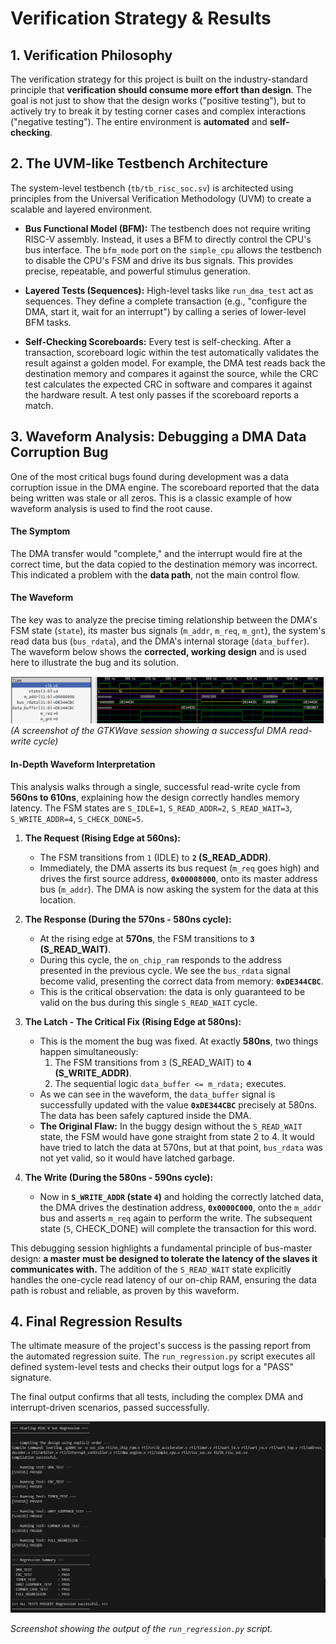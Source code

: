 # Verification Strategy & Results

## 1. Verification Philosophy

The verification strategy for this project is built on the industry-standard principle that **verification should consume more effort than design**. The goal is not just to show that the design works ("positive testing"), but to actively try to break it by testing corner cases and complex interactions ("negative testing"). The entire environment is **automated** and **self-checking**.

## 2. The UVM-like Testbench Architecture

The system-level testbench (`tb/tb_risc_soc.sv`) is architected using principles from the Universal Verification Methodology (UVM) to create a scalable and layered environment.

- **Bus Functional Model (BFM):** The testbench does not require writing RISC-V assembly. Instead, it uses a BFM to directly control the CPU's bus interface. The `bfm_mode` port on the `simple_cpu` allows the testbench to disable the CPU's FSM and drive its bus signals. This provides precise, repeatable, and powerful stimulus generation.

- **Layered Tests (Sequences):** High-level tasks like `run_dma_test` act as sequences. They define a complete transaction (e.g., "configure the DMA, start it, wait for an interrupt") by calling a series of lower-level BFM tasks.

- **Self-Checking Scoreboards:** Every test is self-checking. After a transaction, scoreboard logic within the test automatically validates the result against a golden model. For example, the DMA test reads back the destination memory and compares it against the source, while the CRC test calculates the expected CRC in software and compares it against the hardware result. A test only passes if the scoreboard reports a match.

## 3. Waveform Analysis: Debugging a DMA Data Corruption Bug

One of the most critical bugs found during development was a data corruption issue in the DMA engine. The scoreboard reported that the data being written was stale or all zeros. This is a classic example of how waveform analysis is used to find the root cause.

#### The Symptom
The DMA transfer would "complete," and the interrupt would fire at the correct time, but the data copied to the destination memory was incorrect. This indicated a problem with the **data path**, not the main control flow.

#### The Waveform
The key was to analyze the precise timing relationship between the DMA's FSM state (`state`), its master bus signals (`m_addr`, `m_req`, `m_gnt`), the system's read data bus (`bus_rdata`), and the DMA's internal storage (`data_buffer`). The waveform below shows the **corrected, working design** and is used here to illustrate the bug and its solution.

![DMA Read Latency Bug Waveform](dma_bug_waveform.png)
*(A screenshot of the GTKWave session showing a successful DMA read-write cycle)*

#### In-Depth Waveform Interpretation

This analysis walks through a single, successful read-write cycle from **560ns to 610ns**, explaining how the design correctly handles memory latency. The FSM states are `S_IDLE=1`, `S_READ_ADDR=2`, `S_READ_WAIT=3`, `S_WRITE_ADDR=4`, `S_CHECK_DONE=5`.

1.  **The Request (Rising Edge at 560ns):**
    *   The FSM transitions from `1` (IDLE) to **`2` (S_READ_ADDR)**.
    *   Immediately, the DMA asserts its bus request (`m_req` goes high) and drives the first source address, **`0x00008000`**, onto its master address bus (`m_addr`). The DMA is now asking the system for the data at this location.

2.  **The Response (During the 570ns - 580ns cycle):**
    *   At the rising edge at **570ns**, the FSM transitions to **`3` (S_READ_WAIT)**.
    *   During this cycle, the `on_chip_ram` responds to the address presented in the previous cycle. We see the `bus_rdata` signal become valid, presenting the correct data from memory: **`0xDE344CBC`**.
    *   This is the critical observation: the data is only guaranteed to be valid on the bus during this single `S_READ_WAIT` cycle.

3.  **The Latch - The Critical Fix (Rising Edge at 580ns):**
    *   This is the moment the bug was fixed. At exactly **580ns**, two things happen simultaneously:
        1.  The FSM transitions from `3` (S_READ_WAIT) to **`4` (S_WRITE_ADDR)**.
        2.  The sequential logic `data_buffer <= m_rdata;` executes.
    *   As we can see in the waveform, the `data_buffer` signal is successfully updated with the value **`0xDE344CBC`** precisely at 580ns. The data has been safely captured inside the DMA.
    *   **The Original Flaw:** In the buggy design without the `S_READ_WAIT` state, the FSM would have gone straight from state 2 to 4. It would have tried to latch the data at 570ns, but at that point, `bus_rdata` was not yet valid, so it would have latched garbage.

4.  **The Write (During the 580ns - 590ns cycle):**
    *   Now in **`S_WRITE_ADDR` (state `4`)** and holding the correctly latched data, the DMA drives the destination address, **`0x0000C000`**, onto the `m_addr` bus and asserts `m_req` again to perform the write. The subsequent state (`5`, CHECK_DONE) will complete the transaction for this word.

This debugging session highlights a fundamental principle of bus-master design: **a master must be designed to tolerate the latency of the slaves it communicates with.** The addition of the `S_READ_WAIT` state explicitly handles the one-cycle read latency of our on-chip RAM, ensuring the data path is robust and reliable, as proven by this waveform.

## 4. Final Regression Results

The ultimate measure of the project's success is the passing report from the automated regression suite. The `run_regression.py` script executes all defined system-level tests and checks their output logs for a "PASS" signature.

The final output confirms that all tests, including the complex DMA and interrupt-driven scenarios, passed successfully.

**![Final Regression Summary](regression_pass.png)**

*Screenshot showing the output of the `run_regression.py` script.*